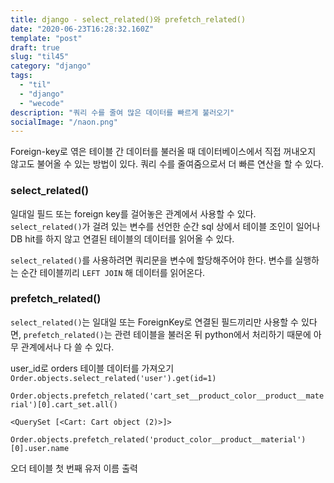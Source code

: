 ```yaml
---
title: django - select_related()와 prefetch_related()
date: "2020-06-23T16:28:32.160Z"
template: "post"
draft: true
slug: "til45"
category: "django"
tags:
  - "til"
  - "django"
  - "wecode"
description: "쿼리 수를 줄여 많은 데이터를 빠르게 불러오기"
socialImage: "/naon.png"
---
```


Foreign-key로 엮은 테이블 간 데이터를 불러올 때 데이터베이스에서 직접 꺼내오지 않고도 불어올 수 있는 방법이 있다. 쿼리 수를 줄여줌으로서 더 빠른 연산을 할 수 있다.

### select_related()
일대일 필드 또는 foreign key를 걸어놓은 관계에서 사용할 수 있다. `select_related()`가 걸려 있는 변수를 선언한 순간 sql 상에서 테이블 조인이 일어나 DB hit를 하지 않고 연결된 테이블의 데이터를 읽어올 수 있다.

`select_related()`를 사용하려면 쿼리문을 변수에 할당해주어야 한다. 변수를 실행하는 순간 테이블끼리 `LEFT JOIN` 해 데이터를 읽어온다.

### prefetch_related()
`select_related()`는 일대일 또는 ForeignKey로 연결된 필드끼리만 사용할 수 있다면, `prefetch_related()`는 관련 테이블을 불러온 뒤 python에서 처리하기 때문에 아무 관계에서나 다 쓸 수 있다.


user_id로 orders 테이블 데이터를 가져오기
`Order.objects.select_related('user').get(id=1)`


`Order.objects.prefetch_related('cart_set__product_color__product__material')[0].cart_set.all()`

`<QuerySet [<Cart: Cart object (2)>]>`

`Order.objects.prefetch_related('product_color__product__material')[0].user.name`

오더 테이블 첫 번째 유저 이름 출력